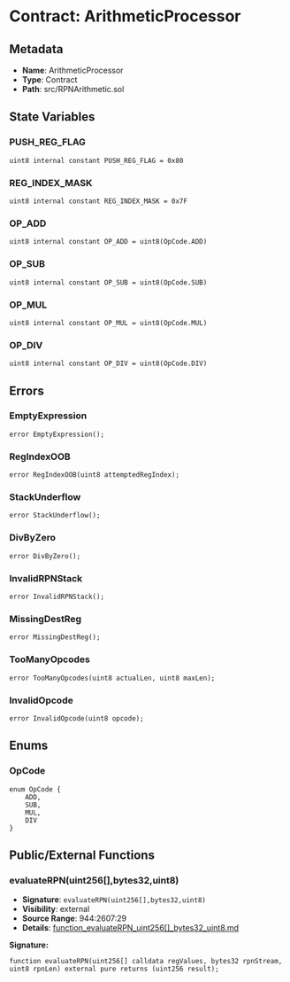 # Contract: ArithmeticProcessor

## Metadata

- **Name**: ArithmeticProcessor
- **Type**: Contract
- **Path**: src/RPNArithmetic.sol

## State Variables

### PUSH_REG_FLAG

```solidity
uint8 internal constant PUSH_REG_FLAG = 0x80
```

### REG_INDEX_MASK

```solidity
uint8 internal constant REG_INDEX_MASK = 0x7F
```

### OP_ADD

```solidity
uint8 internal constant OP_ADD = uint8(OpCode.ADD)
```

### OP_SUB

```solidity
uint8 internal constant OP_SUB = uint8(OpCode.SUB)
```

### OP_MUL

```solidity
uint8 internal constant OP_MUL = uint8(OpCode.MUL)
```

### OP_DIV

```solidity
uint8 internal constant OP_DIV = uint8(OpCode.DIV)
```

## Errors

### EmptyExpression

```solidity
error EmptyExpression();
```

### RegIndexOOB

```solidity
error RegIndexOOB(uint8 attemptedRegIndex);
```

### StackUnderflow

```solidity
error StackUnderflow();
```

### DivByZero

```solidity
error DivByZero();
```

### InvalidRPNStack

```solidity
error InvalidRPNStack();
```

### MissingDestReg

```solidity
error MissingDestReg();
```

### TooManyOpcodes

```solidity
error TooManyOpcodes(uint8 actualLen, uint8 maxLen);
```

### InvalidOpcode

```solidity
error InvalidOpcode(uint8 opcode);
```

## Enums

### OpCode

```solidity
enum OpCode {
    ADD,
    SUB,
    MUL,
    DIV
}
```

## Public/External Functions

### evaluateRPN(uint256[],bytes32,uint8)

- **Signature**: `evaluateRPN(uint256[],bytes32,uint8)`
- **Visibility**: external
- **Source Range**: 944:2607:29
- **Details**: [function_evaluateRPN_uint256[]_bytes32_uint8.md](./function_evaluateRPN_uint256[]_bytes32_uint8.md)

**Signature:**
```solidity
function evaluateRPN(uint256[] calldata regValues, bytes32 rpnStream, uint8 rpnLen) external pure returns (uint256 result);
```
